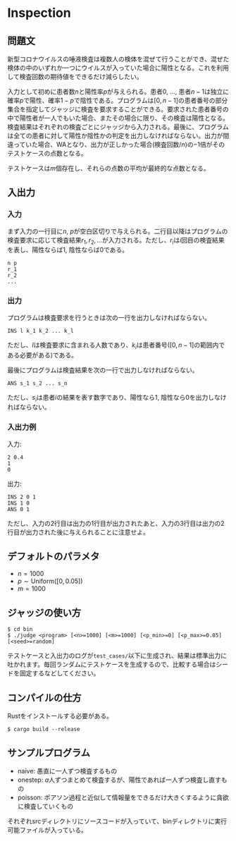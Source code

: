 # Inspection

## 問題文
新型コロナウイルスの唾液検査は複数人の検体を混ぜて行うことができ、混ぜた検体の中のいずれか一つにウイルスが入っていた場合に陽性となる。これを利用して検査回数の期待値をできるだけ減らしたい。

入力として初めに患者数$n$と陽性率$p$が与えられる。患者$0$, ..., 患者$n-1$は独立に確率$p$で陽性、確率$1-p$で陰性である。プログラムは$[0, n-1]$の患者番号の部分集合を指定してジャッジに検査を要求することができる。要求された患者番号の中で陽性者が一人でもいた場合、またその場合に限り、その検査は陽性となる。検査結果はそれぞれの検査ごとにジャッジから入力される。最後に、プログラムは全ての患者に対して陽性か陰性かの判定を出力しなければならない。出力が間違っていた場合、WAとなり、出力が正しかった場合(検査回数/$n$)の$-1$倍がそのテストケースの点数となる。

テストケースは$m$個存在し、それらの点数の平均が最終的な点数となる。

## 入出力

### 入力
まず入力の一行目に$n$, $p$が空白区切りで与えられる。二行目以降はプログラムの検査要求に応じて検査結果$r_1, r_2, ...$が入力される。ただし、$r_i$は$i$回目の検査結果を表し、陽性ならば1, 陰性ならば0である。
```
n p
r_1
r_2
...
```

### 出力
プログラムは検査要求を行うときは次の一行を出力しなければならない。
```
INS l k_1 k_2 ... k_l
```
ただし、$l$は検査要求に含まれる人数であり、$k_i$は患者番号($[0, n-1]$の範囲内である必要がある)である。

最後にプログラムは検査結果を次の一行で出力しなければならない。
```
ANS s_1 s_2 ... s_n
```
ただし、$s_i$は患者$i$の結果を表す数字であり、陽性なら1, 陰性なら0を出力しなければならない。

### 入出力例

入力: 
```
2 0.4
1
0
```

出力:
```
INS 2 0 1
INS 1 0
ANS 0 1
```

ただし、入力の2行目は出力の1行目が出力されたあと、入力の3行目は出力の2行目が出力された後に与えられることに注意せよ。


## デフォルトのパラメタ
* $n = 1000$
* $p \sim \mathrm{Uniform}([0, 0.05])$
* $m = 1000$

## ジャッジの使い方
```
$ cd bin
$ ./judge <program> [<n>=1000] [<m>=1000] [<p_min>=0] [<p_max>=0.05] [<seed>=random]
```
テストケースと入出力のログが`test_cases/`以下に生成され、結果は標準出力に吐かれます。毎回ランダムにテストケースを生成するので、比較する場合はシードを固定するなどしてください。

## コンパイルの仕方
Rustをインストールする必要がある。
```
$ cargo build --release
```

## サンプルプログラム
* naive: 愚直に一人ずつ検査するもの
* onestep: $a$人ずつまとめて検査するが、陽性であれば一人ずつ検査し直すもの
* poisson: ポアソン過程と近似して情報量をできるだけ大きくするように貪欲に検査していくもの

それぞれsrcディレクトリにソースコードが入っていて、binディレクトリに実行可能ファイルが入っている。
